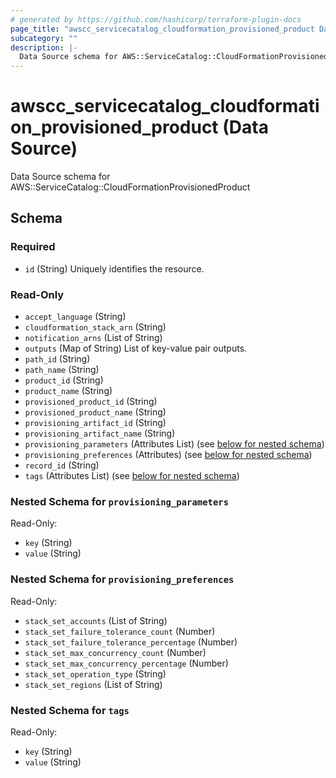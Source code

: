 ```yaml
---
# generated by https://github.com/hashicorp/terraform-plugin-docs
page_title: "awscc_servicecatalog_cloudformation_provisioned_product Data Source - terraform-provider-awscc"
subcategory: ""
description: |-
  Data Source schema for AWS::ServiceCatalog::CloudFormationProvisionedProduct
---
```


# awscc_servicecatalog_cloudformation_provisioned_product (Data Source)

Data Source schema for AWS::ServiceCatalog::CloudFormationProvisionedProduct



<!-- schema generated by tfplugindocs -->
## Schema

### Required

- `id` (String) Uniquely identifies the resource.

### Read-Only

- `accept_language` (String)
- `cloudformation_stack_arn` (String)
- `notification_arns` (List of String)
- `outputs` (Map of String) List of key-value pair outputs.
- `path_id` (String)
- `path_name` (String)
- `product_id` (String)
- `product_name` (String)
- `provisioned_product_id` (String)
- `provisioned_product_name` (String)
- `provisioning_artifact_id` (String)
- `provisioning_artifact_name` (String)
- `provisioning_parameters` (Attributes List) (see [below for nested schema](#nestedatt--provisioning_parameters))
- `provisioning_preferences` (Attributes) (see [below for nested schema](#nestedatt--provisioning_preferences))
- `record_id` (String)
- `tags` (Attributes List) (see [below for nested schema](#nestedatt--tags))

<a id="nestedatt--provisioning_parameters"></a>
### Nested Schema for `provisioning_parameters`

Read-Only:

- `key` (String)
- `value` (String)


<a id="nestedatt--provisioning_preferences"></a>
### Nested Schema for `provisioning_preferences`

Read-Only:

- `stack_set_accounts` (List of String)
- `stack_set_failure_tolerance_count` (Number)
- `stack_set_failure_tolerance_percentage` (Number)
- `stack_set_max_concurrency_count` (Number)
- `stack_set_max_concurrency_percentage` (Number)
- `stack_set_operation_type` (String)
- `stack_set_regions` (List of String)


<a id="nestedatt--tags"></a>
### Nested Schema for `tags`

Read-Only:

- `key` (String)
- `value` (String)
